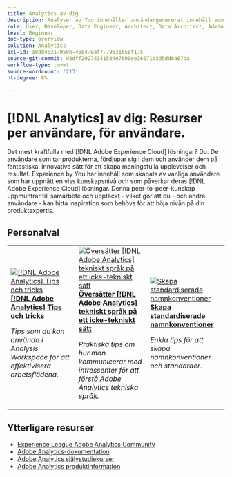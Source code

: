 ```yaml
---
title: Analytics av dig
description: Analyser av You innehåller användargenererat innehåll som skapats av användare som har uppnått en viss kunskapsnivå och som påverkar deras kunskaper om Adobe Analytics.
role: User, Developer, Data Engineer, Architect, Data Architect, Admin, Leader
level: Beginner
doc-type: overview
solution: Analytics
exl-id: a8dd4631-950b-4504-9af7-7953165ef175
source-git-commit: d8dff20274341594e7b00ee36671e3d5dd6a67ba
workflow-type: tm+mt
source-wordcount: '213'
ht-degree: 8%

---
```


# [!DNL Analytics] av dig: Resurser per användare, för användare.

Det mest kraftfulla med [!DNL Adobe Experience Cloud] lösningar? Du. De användare som tar produkterna, fördjupar sig i dem och använder dem på fantastiska, innovativa sätt för att skapa meningsfulla upplevelser och resultat. Experience by You har innehåll som skapats av vanliga användare som har uppnått en viss kunskapsnivå och som påverkar deras [!DNL Adobe Experience Cloud] lösningar. Denna peer-to-peer-kunskap uppmuntrar till samarbete och upptäckt - vilket gör att du - och andra användare - kan hitta inspiration som behövs för att höja nivån på din produktexpertis.

<div id="recs-overview-body-1"></div>
<div id="recs-overview-body-2"></div>
<div id="recs-overview-body-3"></div>
<div id="recs-overview-body-4"></div>
<div id="recs-overview-body-5"></div>
<div id="recs-overview-body-6"></div>

<div id="staff-picks-section">

## Personalval

<table>
<tr>
  <td>
    <a href="/help/analytics/analysis-workspace/tips-and-tricks/right-click-tips-and-tricks-for-more-efficient-workflows.md">
      <img alt="[!DNL Adobe Analytics] Tips och tricks" src="https://video.tv.adobe.com/v/3417736?format=jpeg" />
    </a>
    <div>
      <a href="/help/analytics/analysis-workspace/tips-and-tricks/right-click-tips-and-tricks-for-more-efficient-workflows.md">
    <strong>[!DNL Adobe Analytics] Tips och tricks</strong>
    </a>
    </div>
    <p>
    <em>Tips som du kan använda i Analysis Workspace för att effektivisera arbetsflödena.</em>
    <p>
  </td>
  <td>
    <a href="/help/marketo/programs/email-programs.md">
      <img alt="Översätter [!DNL Adobe Analytics] tekniskt språk på ett icke-tekniskt sätt" src="https://video.tv.adobe.com/v/342066?format=jpeg" />
    </a>
    <div>
      <a href="/help/analytics/administration/key-admin-skills/translating-adobe-analytics-technical-language.md">
    <strong>Översätter [!DNL Adobe Analytics] tekniskt språk på ett icke-tekniskt sätt</strong>
    </a>
    </div>
    <p>
    <em>Praktiska tips om hur man kommunicerar med intressenter för att förstå Adobe Analytics tekniska språk.</em>
    <p>
  </td>
  <td>
    <a href="/help/analytics/administration/admin-tips/create-standardized-naming-conventions.md">
      <img alt="Skapa standardiserade namnkonventioner" src="https://cdn.experienceleague.adobe.com/thumb/10531.jpg" />
    </a>
    <div>
      <a href="/help/analytics/administration/admin-tips/create-standardized-naming-conventions.md">
    <strong>Skapa standardiserade namnkonventioner</strong>
    </a>
    </div>
    <p>
    <em>Enkla tips för att skapa namnkonventioner och standarder.</em>
    <p>
  </td>
</tr>
</table>

</div>

## Ytterligare resurser

* [Experience League Adobe Analytics Community](https://experienceleaguecommunities.adobe.com/t5/adobe-analytics/ct-p/adobe-analytics-community)
* [Adobe Analytics-dokumentation](https://experienceleague.adobe.com/docs/analytics.html)
* [Adobe Analytics självstudiekurser](https://experienceleague.adobe.com/docs/analytics-learn/tutorials/overview.html)
* [Adobe Analytics produktinformation](https://business.adobe.com/products/analytics/adobe-analytics.html)
